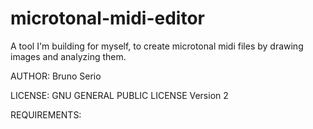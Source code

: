 # microtonal-midi-editor
A tool I'm building for myself, to create microtonal midi files by drawing images and analyzing them.

AUTHOR:
        Bruno Serio

LICENSE:
        GNU GENERAL PUBLIC LICENSE Version 2

REQUIREMENTS:
        
